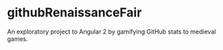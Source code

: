 # githubRenaissanceFair
An exploratory project to Angular 2 by gamifying GitHub stats to medieval games.
